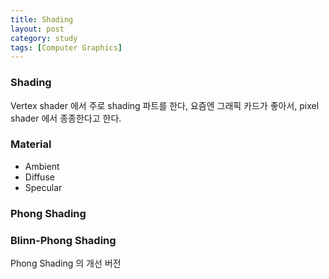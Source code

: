 ```yaml
---
title: Shading
layout: post
category: study
tags: [Computer Graphics]
---
```


### Shading

Vertex shader 에서 주로 shading 파트를 한다, 요즘엔 그래픽 카드가 좋아서, pixel shader 에서 종종한다고 한다.

### Material
- Ambient
- Diffuse
- Specular

### Phong Shading

### Blinn-Phong Shading
Phong Shading 의 개선 버전